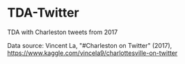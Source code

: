 # TDA-Twitter
TDA with Charleston tweets from 2017

Data source: Vincent La, "#Charleston on Twitter" (2017), https://www.kaggle.com/vincela9/charlottesville-on-twitter
